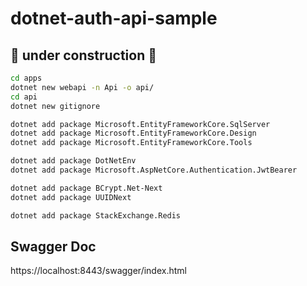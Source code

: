 # dotnet-auth-api-sample

## 🚧 under construction 🚧

```bash
cd apps
dotnet new webapi -n Api -o api/
cd api
dotnet new gitignore

dotnet add package Microsoft.EntityFrameworkCore.SqlServer
dotnet add package Microsoft.EntityFrameworkCore.Design
dotnet add package Microsoft.EntityFrameworkCore.Tools

dotnet add package DotNetEnv
dotnet add package Microsoft.AspNetCore.Authentication.JwtBearer

dotnet add package BCrypt.Net-Next
dotnet add package UUIDNext

dotnet add package StackExchange.Redis
```

## Swagger Doc

https://localhost:8443/swagger/index.html